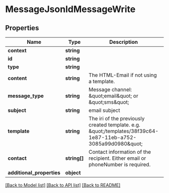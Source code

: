# MessageJsonldMessageWrite

## Properties
Name | Type | Description | Notes
------------ | ------------- | ------------- | -------------
**context** | **string** |  | [optional] 
**id** | **string** |  | [optional] 
**type** | **string** |  | [optional] 
**content** | **string** | The HTML-Email if not using a template. | [optional] 
**message_type** | **string** | Message channel: \&quot;email\&quot; or \&quot;sms\&quot; | 
**subject** | **string** | email subject | [optional] 
**template** | **string** | The iri of the previously created template. e.g. \&quot;/templates/38f39c64-1e87-11eb-a752-3085a99d0980\&quot; | [optional] 
**contact** | **string[]** | Contact information of the recipient. Either email or phoneNumber is required. | 
**additional_properties** | **object** |  | [optional] 

[[Back to Model list]](../../README.md#documentation-for-models) [[Back to API list]](../../README.md#documentation-for-api-endpoints) [[Back to README]](../../README.md)

